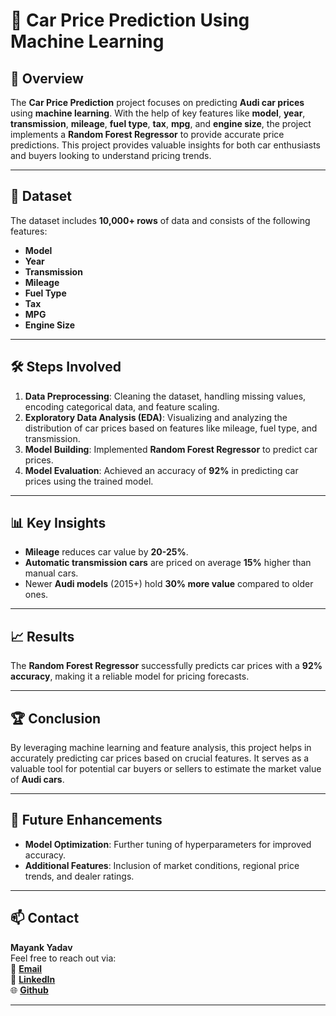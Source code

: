 # 🚗 Car Price Prediction Using Machine Learning

## 📖 Overview
The **Car Price Prediction** project focuses on predicting **Audi car prices** using **machine learning**. With the help of key features like **model**, **year**, **transmission**, **mileage**, **fuel type**, **tax**, **mpg**, and **engine size**, the project implements a **Random Forest Regressor** to provide accurate price predictions. This project provides valuable insights for both car enthusiasts and buyers looking to understand pricing trends.

---

## 💾 Dataset
The dataset includes **10,000+ rows** of data and consists of the following features:
- **Model**
- **Year**
- **Transmission**
- **Mileage**
- **Fuel Type**
- **Tax**
- **MPG**
- **Engine Size**

---

## 🛠️ Steps Involved
1. **Data Preprocessing**: Cleaning the dataset, handling missing values, encoding categorical data, and feature scaling.
2. **Exploratory Data Analysis (EDA)**: Visualizing and analyzing the distribution of car prices based on features like mileage, fuel type, and transmission.
3. **Model Building**: Implemented **Random Forest Regressor** to predict car prices.
4. **Model Evaluation**: Achieved an accuracy of **92%** in predicting car prices using the trained model.

---

## 📊 Key Insights
- **Mileage** reduces car value by **20-25%**.
- **Automatic transmission cars** are priced on average **15%** higher than manual cars.
- Newer **Audi models** (2015+) hold **30% more value** compared to older ones.
  
---

## 📈 Results
The **Random Forest Regressor** successfully predicts car prices with a **92% accuracy**, making it a reliable model for pricing forecasts.

---

## 🏆 Conclusion
By leveraging machine learning and feature analysis, this project helps in accurately predicting car prices based on crucial features. It serves as a valuable tool for potential car buyers or sellers to estimate the market value of **Audi cars**.

---

## 🧩 Future Enhancements
- **Model Optimization**: Further tuning of hyperparameters for improved accuracy.
- **Additional Features**: Inclusion of market conditions, regional price trends, and dealer ratings.

---

## 📫 Contact
**Mayank Yadav**  
Feel free to reach out via:  
📧 **[Email](mailto:mayanky075@gmail.com)**  
🔗 **[LinkedIn](https://www.linkedin.com/in/mayankyadv)**  
🌐 **[Github](https://github.com/mayankyadav23)**

---
